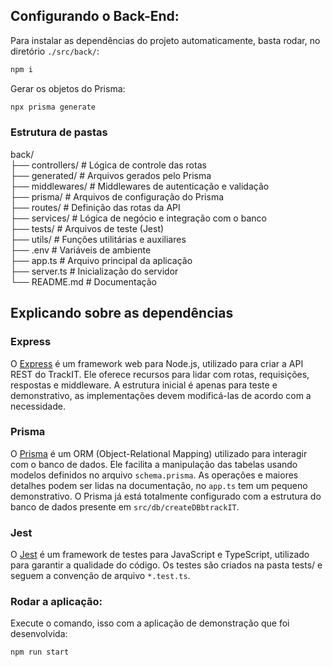 ## Configurando o Back-End:

Para instalar as dependências do projeto automaticamente, basta rodar, no diretório `./src/back/`:

```bash
npm i
```

Gerar os objetos do Prisma:

```bash
npx prisma generate
```

### Estrutura de pastas

back/             
├── controllers/       # Lógica de controle das rotas              
├── generated/         # Arquivos gerados pelo Prisma  
├── middlewares/       # Middlewares de autenticação e validação  
├── prisma/            # Arquivos de configuração do Prisma  
├── routes/            # Definição das rotas da API  
├── services/          # Lógica de negócio e integração com o banco  
├── tests/             # Arquivos de teste (Jest)  
├── utils/             # Funções utilitárias e auxiliares  
├── .env               # Variáveis de ambiente  
├── app.ts             # Arquivo principal da aplicação  
├── server.ts          # Inicialização do servidor  
└── README.md          # Documentação  

## Explicando sobre as dependências

### Express

O [Express](https://expressjs.com/) é um framework web para Node.js, utilizado para criar a API REST do TrackIT. Ele oferece recursos para lidar com rotas, requisições, respostas e middleware. A estrutura inicial é apenas para teste e demonstrativo, as implementações devem modificá-las de acordo com a necessidade.

### Prisma

O [Prisma](https://www.prisma.io/docs) é um ORM (Object-Relational Mapping) utilizado para interagir com o banco de dados. Ele facilita a manipulação das tabelas usando modelos definidos no arquivo `schema.prisma`. As operações e maiores detalhes podem ser lidas na documentação, no `app.ts` tem um pequeno demonstrativo. O Prisma já está totalmente configurado com a estrutura do banco de dados presente em `src/db/createDBbtrackIT`.


### Jest

O [Jest](https://jestjs.io/pt-BR/docs/getting-started) é um framework de testes para JavaScript e TypeScript, utilizado para garantir a qualidade do código. Os testes são criados na pasta tests/ e seguem a convenção de arquivo `*.test.ts`.

### Rodar a aplicação:

Execute o comando, isso com a aplicação de demonstração que foi desenvolvida:

```bash
npm run start
```



